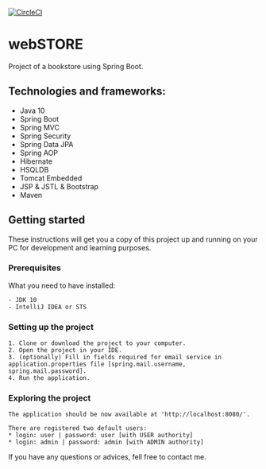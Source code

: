 [![CircleCI](https://circleci.com/gh/adrian-machnicki/webSTORE/tree/develop.svg?style=svg)](https://circleci.com/gh/adrian-machnicki/webSTORE/tree/develop)
# webSTORE
Project of a bookstore using Spring Boot.

## Technologies and frameworks:
* Java 10
* Spring Boot
* Spring MVC
* Spring Security
* Spring Data JPA
* Spring AOP
* Hibernate
* HSQLDB
* Tomcat Embedded
* JSP & JSTL & Bootstrap
* Maven

## Getting started
These instructions will get you a copy of this project up and running on your PC for development and learning purposes.


### Prerequisites

What you need to have installed:

```
- JDK 10
- IntelliJ IDEA or STS
```


### Setting up the project

```
1. Clone or download the project to your computer.
2. Open the project in your IDE.
3. (optionally) Fill in fields required for email service in application.properties file [spring.mail.username, spring.mail.password].
4. Run the application.
```


### Exploring the project
```
The application should be now available at 'http://localhost:8080/'.

There are registered two default users:
* login: user | password: user [with USER authority]
* login: admin | password: admin [with ADMIN authority] 
```



If you have any questions or advices, fell free to contact me.
